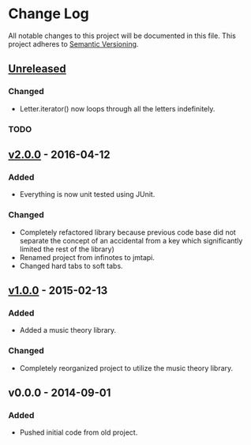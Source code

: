 # Change Log
All notable changes to this project will be documented in this file.
This project adheres to [Semantic Versioning](http://semver.org/).

## [Unreleased]
### Changed
- Letter.iterator() now loops through all the letters indefinitely.

### TODO

## [v2.0.0] - 2016-04-12
### Added
- Everything is now unit tested using JUnit.

### Changed
- Completely refactored library because previous code base did not separate the concept of an accidental from a key which significantly limited the rest of the library)
- Renamed project from infinotes to jmtapi.
- Changed hard tabs to soft tabs.

## [v1.0.0] - 2015-02-13
### Added
- Added a music theory library.

### Changed
- Completely reorganized project to utilize the music theory library.

## v0.0.0 - 2014-09-01
### Added
- Pushed initial code from old project.

[Unreleased]: https://github.com/andrewthehan/jmtapi/compare/v2.0.0...HEAD
[v2.0.0]: https://github.com/andrewthehan/jmtapi/compare/v1.0.0...v2.0.0
[v1.0.0]: https://github.com/andrewthehan/jmtapi/compare/v0.0.0...v1.0.0
